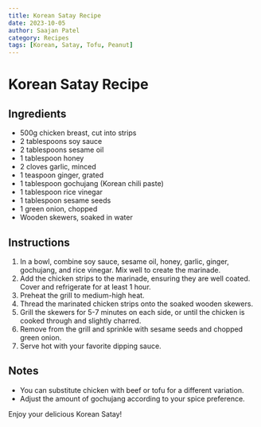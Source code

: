 ```yaml
---
title: Korean Satay Recipe 
date: 2023-10-05 
author: Saajan Patel
category: Recipes 
tags: [Korean, Satay, Tofu, Peanut]
---
```


# Korean Satay Recipe

## Ingredients

- 500g chicken breast, cut into strips
- 2 tablespoons soy sauce
- 2 tablespoons sesame oil
- 1 tablespoon honey
- 2 cloves garlic, minced
- 1 teaspoon ginger, grated
- 1 tablespoon gochujang (Korean chili paste)
- 1 tablespoon rice vinegar
- 1 tablespoon sesame seeds
- 1 green onion, chopped
- Wooden skewers, soaked in water

## Instructions

1. In a bowl, combine soy sauce, sesame oil, honey, garlic, ginger, gochujang, and rice vinegar. Mix well to create the marinade.
2. Add the chicken strips to the marinade, ensuring they are well coated. Cover and refrigerate for at least 1 hour.
3. Preheat the grill to medium-high heat.
4. Thread the marinated chicken strips onto the soaked wooden skewers.
5. Grill the skewers for 5-7 minutes on each side, or until the chicken is cooked through and slightly charred.
6. Remove from the grill and sprinkle with sesame seeds and chopped green onion.
7. Serve hot with your favorite dipping sauce.

## Notes

- You can substitute chicken with beef or tofu for a different variation.
- Adjust the amount of gochujang according to your spice preference.

Enjoy your delicious Korean Satay!
